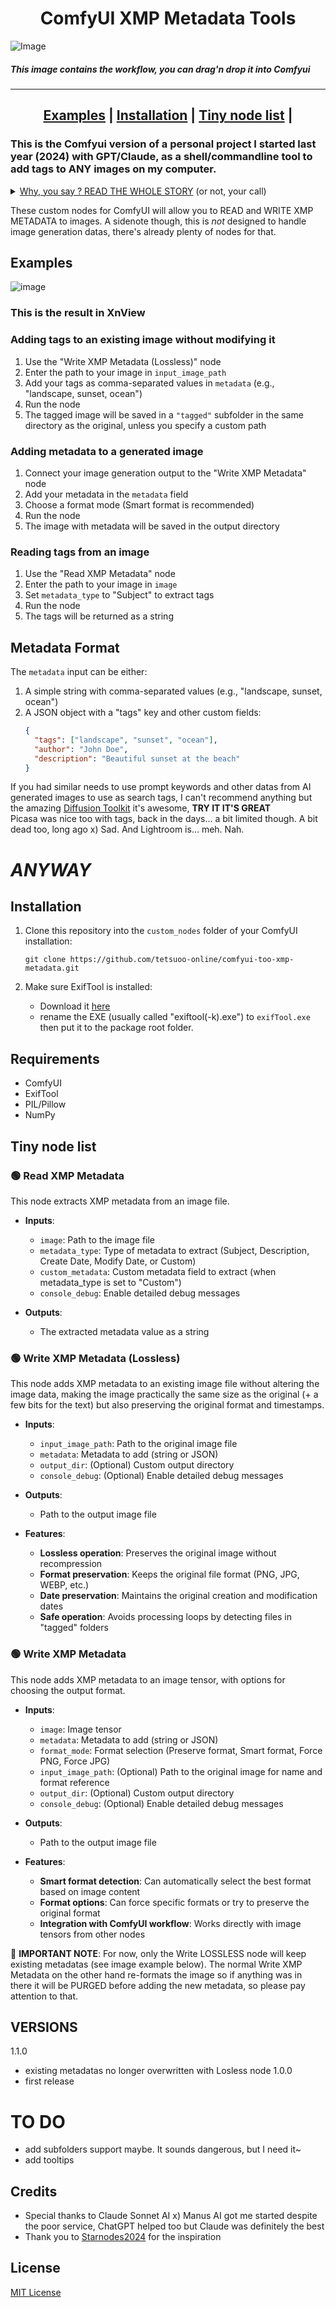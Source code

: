 <div align="center">
<h1 align="center">ComfyUI XMP Metadata Tools</h1>
</div>

![Image](https://github.com/user-attachments/assets/ae1f9455-4e22-4ba0-a182-c68a0b10dda5)
<h5>This image contains the workflow, you can drag'n drop it into Comfyui</h5>
<div align="center">

---
 [**Examples**](#examples) | [**Installation**](#installation) | [**Tiny node list**](#tiny-node-list) | 
---

</div>

### This is the Comfyui version of a personal project I started last year (2024) with GPT/Claude, as a shell/commandline tool to add tags to ANY images on my computer.
<details>
 <summary><ins>Why, you say ? READ THE WHOLE STORY</ins> (or not, your call)</summary>
 <div>
Because. I.Love.Images. Too much ! So the big idea was to add tags to images instead of yet another gigantic-painful-to-maintain database, that way you CAN'T LOSE THE TAG DATABASE ANYMORE IT'S INSIDE THE FILES !! This is genius. lol
Later on, to find any image that I can't clearly remember the name of I can simply type a keyword in a pic viewer that supports XML tags, like for example <a href="https://www.xnview.com/">XnView MP</a>.<br>
Or at least that's the theory of it.<br>
</div>
</details>

These custom nodes for ComfyUI will allow you to READ and WRITE XMP METADATA to images.
A sidenote though, this is *not* designed to handle image generation datas, there's already plenty of nodes for that.

## Examples
![image](https://github.com/user-attachments/assets/6ad235e5-69f0-4e27-8768-7f2142fdcbee)
<h3>This is the result in XnView</h3>

### Adding tags to an existing image without modifying it

1. Use the "Write XMP Metadata (Lossless)" node
2. Enter the path to your image in `input_image_path`
3. Add your tags as comma-separated values in `metadata` (e.g., "landscape, sunset, ocean")
4. Run the node
5. The tagged image will be saved in a `"tagged"` subfolder in the same directory as the original, unless you specify a custom path

### Adding metadata to a generated image

1. Connect your image generation output to the "Write XMP Metadata" node
2. Add your metadata in the `metadata` field
3. Choose a format mode (Smart format is recommended)
4. Run the node
5. The image with metadata will be saved in the output directory

### Reading tags from an image

1. Use the "Read XMP Metadata" node
2. Enter the path to your image in `image`
3. Set `metadata_type` to "Subject" to extract tags
4. Run the node
5. The tags will be returned as a string

## Metadata Format

The `metadata` input can be either:

1. A simple string with comma-separated values (e.g., "landscape, sunset, ocean")
2. A JSON object with a "tags" key and other custom fields:
   ```json
   {
     "tags": ["landscape", "sunset", "ocean"],
     "author": "John Doe",
     "description": "Beautiful sunset at the beach"
   }
   ```

If you had similar needs to use prompt keywords and other datas from AI generated images to use as search tags, I can't recommend anything but the amazing <a href="https://github.com/RupertAvery/DiffusionToolkit">Diffusion Toolkit</a> it's awesome, <b>TRY IT IT'S GREAT</b><br>
Picasa was nice too with tags, back in the days... a bit limited though. A bit dead too, long ago x) Sad. And Lightroom is... meh. Nah.<br>
<h1><em>ANYWAY</em></h1>

## Installation

1. Clone this repository into the `custom_nodes` folder of your ComfyUI installation:
   ```
   git clone https://github.com/tetsuoo-online/comfyui-too-xmp-metadata.git
   ```

2. Make sure ExifTool is installed:
   - Download it <a href="https://exiftool.org/">here</a>
   - rename the EXE (usually called "exiftool(-k).exe") to `exifTool.exe` then put it to the package root folder.

## Requirements

- ComfyUI
- ExifTool
- PIL/Pillow
- NumPy

## Tiny node list

<h3>🟢 Read XMP Metadata</h3>
This node extracts XMP metadata from an image file.

- **Inputs**:
  - `image`: Path to the image file
  - `metadata_type`: Type of metadata to extract (Subject, Description, Create Date, Modify Date, or Custom)
  - `custom_metadata`: Custom metadata field to extract (when metadata_type is set to "Custom")
  - `console_debug`: Enable detailed debug messages

- **Outputs**:
  - The extracted metadata value as a string

<h3>🟢 Write XMP Metadata (Lossless)</h3>
This node adds XMP metadata to an existing image file without altering the image data, making the image practically the same size as the original (+ a few bits for the text) but also preserving the original format and timestamps.

- **Inputs**:
  - `input_image_path`: Path to the original image file
  - `metadata`: Metadata to add (string or JSON)
  - `output_dir`: (Optional) Custom output directory
  - `console_debug`: (Optional) Enable detailed debug messages

- **Outputs**:
  - Path to the output image file

- **Features**:
  - **Lossless operation**: Preserves the original image without recompression
  - **Format preservation**: Keeps the original file format (PNG, JPG, WEBP, etc.)
  - **Date preservation**: Maintains the original creation and modification dates
  - **Safe operation**: Avoids processing loops by detecting files in "tagged" folders

<h3>🟢 Write XMP Metadata</h3>
This node adds XMP metadata to an image tensor, with options for choosing the output format.

- **Inputs**:
  - `image`: Image tensor
  - `metadata`: Metadata to add (string or JSON)
  - `format_mode`: Format selection (Preserve format, Smart format, Force PNG, Force JPG)
  - `input_image_path`: (Optional) Path to the original image for name and format reference
  - `output_dir`: (Optional) Custom output directory
  - `console_debug`: (Optional) Enable detailed debug messages

- **Outputs**:
  - Path to the output image file

- **Features**:
  - **Smart format detection**: Can automatically select the best format based on image content
  - **Format options**: Can force specific formats or try to preserve the original format
  - **Integration with ComfyUI workflow**: Works directly with image tensors from other nodes

🔴 **IMPORTANT NOTE**: For now, only the Write LOSSLESS node will keep existing metadatas (see image example below). The normal Write XMP Metadata on the other hand re-formats the image so if anything was in there it will be PURGED before adding the new metadata, so please pay attention to that.

## VERSIONS
1.1.0
  - existing metadatas no longer overwritten with Losless node
1.0.0
  - first release

# TO DO
- add subfolders support maybe. It sounds dangerous, but I need it~
- add tooltips

## Credits
- Special thanks to Claude Sonnet AI x) Manus AI got me started despite the poor service, ChatGPT helped too but Claude was definitely the best
- Thank you to <a href="https://github.com/Starnodes2024">Starnodes2024</a> for the inspiration

## License

[MIT License](LICENSE)
